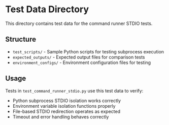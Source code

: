 # Test Data Directory

This directory contains test data for the command runner STDIO tests.

## Structure

- `test_scripts/` - Sample Python scripts for testing subprocess execution
- `expected_outputs/` - Expected output files for comparison tests
- `environment_configs/` - Environment configuration files for testing

## Usage

Tests in `test_command_runner_stdio.py` use this test data to verify:
- Python subprocess STDIO isolation works correctly
- Environment variable isolation functions properly  
- File-based STDIO redirection operates as expected
- Timeout and error handling behaves correctly

